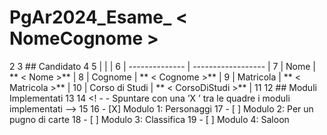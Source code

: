 # PgAr2024_Esame_ < NomeCognome >
2
3 ## Candidato
4
5 | | |
6 | -------------- | ------------------ |
7 | Nome | ** < Nome >** |
8 | Cognome | ** < Cognome >** |
9 | Matricola | ** < Matricola >** |
10 | Corso di Studi | ** < CorsoDiStudi >** |
11
12 ## Moduli Implementati
13
14 <! - - Spuntare con una ’X ’ tra le quadre i moduli implementati -->
15
16 - [X] Modulo 1: Personaggi
17 - [ ] Modulo 2: Per un pugno di carte
18 - [ ] Modulo 3: Classifica
19 - [ ] Modulo 4: Saloon
